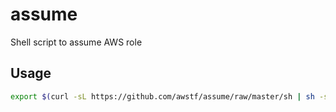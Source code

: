 # assume

Shell script to assume AWS role

## Usage

```bash
export $(curl -sL https://github.com/awstf/assume/raw/master/sh | sh -s -- -r role-name)
```
